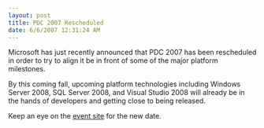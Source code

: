 ```yaml
---
layout: post
title: PDC 2007 Rescheduled
date: 6/6/2007 12:31:24 AM
---
```


Microsoft has just recently announced that PDC 2007 has been rescheduled in order to try to align it be in front of some of the major platform milestones.

By this coming fall, upcoming platform technologies including Windows Server 2008, SQL Server 2008, and Visual Studio 2008 will already be in the hands of developers and getting close to being released.

Keep an eye on the [event site](http://msdn2.microsoft.com/en-us/events/bb288534.aspx) for the new date.
